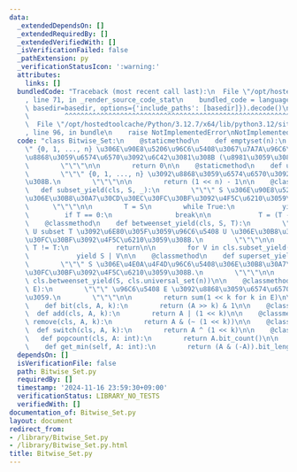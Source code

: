 ```yaml
---
data:
  _extendedDependsOn: []
  _extendedRequiredBy: []
  _extendedVerifiedWith: []
  _isVerificationFailed: false
  _pathExtension: py
  _verificationStatusIcon: ':warning:'
  attributes:
    links: []
  bundledCode: "Traceback (most recent call last):\n  File \"/opt/hostedtoolcache/Python/3.12.7/x64/lib/python3.12/site-packages/onlinejudge_verify/documentation/build.py\"\
    , line 71, in _render_source_code_stat\n    bundled_code = language.bundle(stat.path,\
    \ basedir=basedir, options={'include_paths': [basedir]}).decode()\n          \
    \         ^^^^^^^^^^^^^^^^^^^^^^^^^^^^^^^^^^^^^^^^^^^^^^^^^^^^^^^^^^^^^^^^^^^^^^^^^^^^^^^^^\n\
    \  File \"/opt/hostedtoolcache/Python/3.12.7/x64/lib/python3.12/site-packages/onlinejudge_verify/languages/python.py\"\
    , line 96, in bundle\n    raise NotImplementedError\nNotImplementedError\n"
  code: "class Bitwise_Set:\n    @staticmethod\n    def emptyset(n):\n        \"\"\
    \" {0, 1, ..., n} \u306E\u90E8\u5206\u96C6\u5408\u3067\u7A7A\u96C6\u5408\u3092\
    \u8868\u3059\u6574\u6570\u3092\u6C42\u3081\u308B (\u8981\u3059\u308B\u306B 0).\n\
    \        \"\"\"\n\n        return 0\n\n    @staticmethod\n    def universal_set(n):\n\
    \        \"\"\" {0, 1, ..., n} \u3092\u8868\u3059\u6574\u6570\u3092\u6C42\u3081\
    \u308B.\n        \"\"\"\n\n        return (1 << n) - 1\n\n    @classmethod\n \
    \   def subset_yield(cls, S, _):\n        \"\"\" S \u306E\u90E8\u5206\u96C6\u5408\
    \u306E\u30B8\u30A7\u30CD\u30EC\u30FC\u30BF\u3092\u4F5C\u6210\u3059\u308B.\n  \
    \      \"\"\"\n\n        T = S\n        while True:\n            yield T\n   \
    \         if T == 0:\n                break\n\n            T = (T - 1) & S\n\n\
    \    @classmethod\n    def betweenset_yield(cls, S, T):\n        \"\"\" S subset\
    \ U subset T \u3092\u6E80\u305F\u3059\u96C6\u5408 U \u306E\u30B8\u30A7\u30CD\u30EC\
    \u30FC\u30BF\u3092\u4F5C\u6210\u3059\u308B.\n        \"\"\"\n\n        if S |\
    \ T != T:\n            return\n\n        for V in cls.subset_yield(T ^ S, 0):\n\
    \            yield S | V\n\n    @classmethod\n    def superset_yield(cls, S, n):\n\
    \        \"\"\" S \u306E\u4E0A\u4F4D\u96C6\u5408\u306E\u30B8\u30A7\u30CD\u30EC\
    \u30FC\u30BF\u3092\u4F5C\u6210\u3059\u308B.\n        \"\"\"\n\n        yield from\
    \ cls.betweenset_yield(S, cls.universal_set(n))\n\n    @classmethod\n    def build(cls,\
    \ E):\n        \"\"\" \u96C6\u5408 E \u3092\u8868\u3059\u6574\u6570\u3092\u8FD4\
    \u3059.\n        \"\"\"\n\n        return sum(1 << k for k in E)\n\n    @classmethod\n\
    \    def bit(cls, A, k):\n        return (A >> k) & 1\n\n    @classmethod\n  \
    \  def add(cls, A, k):\n        return A | (1 << k)\n\n    @classmethod\n    def\
    \ remove(cls, A, k):\n        return A & (~ (1 << k))\n\n    @classmethod\n  \
    \  def switch(cls, A, k):\n        return A ^ (1 << k)\n\n    @classmethod\n \
    \   def popcount(cls, A: int):\n        return A.bit_count()\n\n    @classmethod\n\
    \    def get_min(self, A: int):\n        return (A & (-A)).bit_length() - 1\n"
  dependsOn: []
  isVerificationFile: false
  path: Bitwise_Set.py
  requiredBy: []
  timestamp: '2024-11-16 23:59:30+09:00'
  verificationStatus: LIBRARY_NO_TESTS
  verifiedWith: []
documentation_of: Bitwise_Set.py
layout: document
redirect_from:
- /library/Bitwise_Set.py
- /library/Bitwise_Set.py.html
title: Bitwise_Set.py
---
```

